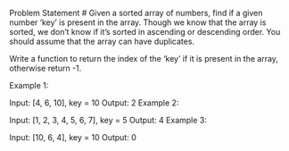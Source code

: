 Problem Statement #
Given a sorted array of numbers, find if a given number ‘key’ is present in the array. Though we know that the array is sorted, we don’t know if it’s sorted in ascending or descending order. You should assume that the array can have duplicates.

Write a function to return the index of the ‘key’ if it is present in the array, otherwise return -1.

Example 1:

Input: [4, 6, 10], key = 10
Output: 2
Example 2:

Input: [1, 2, 3, 4, 5, 6, 7], key = 5
Output: 4
Example 3:

Input: [10, 6, 4], key = 10
Output: 0